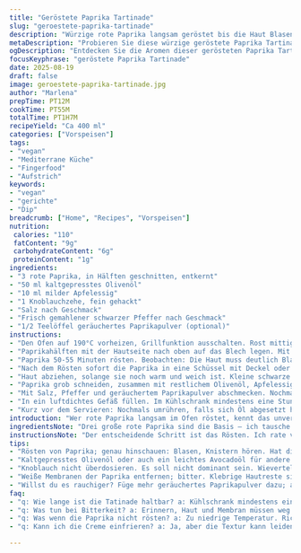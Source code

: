 ```yaml
---
title: "Geröstete Paprika Tartinade"
slug: "geroestete-paprika-tartinade"
description: "Würzige rote Paprika langsam geröstet bis die Haut Blasen wirft, dann sorgfältig enthäutet und mit aromatischem Olivenöl und mildem Apfelessig verfeinert. Ein Dip, der cremig wird durch pures Mixen, ohne Zusatz von Milch oder Nüssen, vegan, glutenfrei und vielseitig. Feine Textur mit leicht rauchigem Unterton, salzig-pfeffrig abgestimmt, als Aufstrich ideal für rustikales Brot oder knackiges Gemüse. Die Zubereitung erfordert Geduld beim Rösten und genaues Timing beim Abziehen der Haut – Fehler hier verderben das Aroma. Die Idee: rote Paprika intensiver, milder, nicht zu sauer, versetzt mit schwarzem Pfeffer für ein warmes Finish. Hauch von Knoblauch und geröstetem Paprikapulver als optionale Variation. Stabil im Kühlschrank, gut vorzubereiten, eignet sich auch als Basis für mediterrane Vorspeisen."
metaDescription: "Probieren Sie diese würzige geröstete Paprika Tartinade – perfekt als Dip oder Brotaufstrich, vegan und glutenfrei, voller Geschmack."
ogDescription: "Entdecken Sie die Aromen dieser gerösteten Paprika Tartinade – ein veganer Dip und Aufstrich, der überrascht und verführt."
focusKeyphrase: "geröstete Paprika Tartinade"
date: 2025-08-19
draft: false
image: geroestete-paprika-tartinade.jpg
author: "Marlena"
prepTime: PT12M
cookTime: PT55M
totalTime: PT1H7M
recipeYield: "Ca 400 ml"
categories: ["Vorspeisen"]
tags:
- "vegan"
- "Mediterrane Küche"
- "Fingerfood"
- "Aufstrich"
keywords:
- "vegan"
- "gerichte"
- "Dip"
breadcrumb: ["Home", "Recipes", "Vorspeisen"]
nutrition: 
 calories: "110"
 fatContent: "9g"
 carbohydrateContent: "6g"
 proteinContent: "1g"
ingredients:
- "3 rote Paprika, in Hälften geschnitten, entkernt"
- "50 ml kaltgepresstes Olivenöl"
- "10 ml milder Apfelessig"
- "1 Knoblauchzehe, fein gehackt"
- "Salz nach Geschmack"
- "Frisch gemahlener schwarzer Pfeffer nach Geschmack"
- "1/2 Teelöffel geräuchertes Paprikapulver (optional)"
instructions:
- "Den Ofen auf 190°C vorheizen, Grillfunktion ausschalten. Rost mittig positionieren. Ein Backblech mit Backpapier auslegen - wichtig für leichtes Entfernen der Paprika."
- "Paprikahälften mit der Hautseite nach oben auf das Blech legen. Mit etwas Olivenöl bestreichen - nicht zu viel, sonst werden sie schmierig."
- "Paprika 50-55 Minuten rösten. Beobachten: Die Haut muss deutlich Blasen werfen, stellenweise schwarz werden, aber nicht verbrennen. Ein leises Knistern hört man – ein guter Indikator für den richtigen Röstpunkt."
- "Nach dem Rösten sofort die Paprika in eine Schüssel mit Deckel oder locker in eine Plastiktüte geben. 10-15 Minuten ruhen lassen, so löst sich die Haut leichter."
- "Haut abziehen, solange sie noch warm und weich ist. Kleine schwarze Stellen können dranbleiben, geben Geschmack. Weiße Membranen entfernen, sie bringen Bitterkeit."
- "Paprika grob schneiden, zusammen mit restlichem Olivenöl, Apfelessig und Knoblauch in einen Blender oder Küchenmaschine geben. Vorsichtig mixen, bis eine cremige, aber noch leicht texturige Masse entsteht."
- "Mit Salz, Pfeffer und geräuchertem Paprikapulver abschmecken. Nochmals kurz mixen. Wer es feiner will, länger pürieren. Nicht zu lange, sonst wird es zu flüssig."
- "In ein luftdichtes Gefäß füllen. Im Kühlschrank mindestens eine Stunde durchziehen lassen, damit sich die Aromen verbinden."
- "Kurz vor dem Servieren: Nochmals umrühren, falls sich Öl abgesetzt hat. Auf rustikalem Bauernbrot oder als Dip für Gemüse servieren."
introduction: "Wer rote Paprika langsam im Ofen röstet, kennt das unvergleichliche Aroma, das sich entfaltet – süß, leicht rauchig, mit einer subtilen Bitterkeit von der Haut. In dieser Tatinade habe ich gelernt, dass Geduld das A und O ist: Nicht einfach nur rösten, sondern hören und sehen wann die Haut anfängt zu knistern und Blasen wirft. Dieses Zeichen sagt mir: Jetzt ab in die Tüte mit Deckel, kurz Schwitzen lassen, sonst kriegst du die Haut nie ganz ab. Das geht nicht von heute auf morgen, da hab ich viele Fehlversuche hinter mir. Die Textur soll cremig sein, aber nicht wie eine Soße zerfließen. Apfelessig gibt einen leichteren, fruchtigeren Touch als Xérès; Knoblauch und geräuchertes Paprikapulver kommen als optionale Extras zum Zug, aber auch pur schmeckt das Zeug so, dass man es Löffeln will. Länger als eine Woche haltbar, im Kühlschrank natürlich. Passt zu allem, was rustikal ist und etwas würzig braucht."
ingredientsNote: "Drei große rote Paprika sind die Basis – ich tausche gern Xérèsessig gegen Apfelessig, der milder und fruchtiger ist, was die Säure angenehmer macht. Die Menge an Olivenöl habe ich reduziert, um die Creme dickflüssiger zu halten. Knoblauch bringt Tiefe, darf aber nicht roh dominieren, deshalb fein und dosiert. Für alle ohne Ölallergien empfehle ich Olivenöl, kaltgepresst und frisch. Wollt ihr es noch rauchiger? Dann das geräucherte Paprikapulver nehmen. Bei Allergien oder Ersatz für Öl: ein neutraler Samenöl oder ein nussfreier Pflanzenöl wie Avocadoöl funktioniert auch. Wichtig: Paprika richtig reif und fest – der Geschmack wird sonst zu wässrig. Vermeidet Bio-Paprika mit viel Feuchtigkeit, hier steigt der Aufwand beim Entziehen der Haut."
instructionsNote: "Der entscheidende Schritt ist das Rösten. Ich rate vom Grill ab, da die Haut zu schnell verbrennt. Backofen, mittlere Schiene – längeres Rösten bis die Haut spröde, blasig wird. Ein leises Knistern und Geruch von süßem Rauch sind die Signale. Sofort in eine verschlossene Tüte – das Schwitzen löst die Haut. Geduld, denn kalte Paprika lassen sich nicht schälen. Rückstände von schwarzer Haut sind okay, sie geben Charakter. Das Mixen muss flexibel sein: nicht zu lang, sonst zu flüssig, lieber stückiger lassen. Abschmecken nicht vergessen, Salz hebt die Süße hervor. Ölmenge variieren, aber zu viel macht die Creme ölig, zu wenig trocken. Das Ergebnis sollte streichfähig, ein bisschen rustikal sein, keine Superglätte. Gut gekühlt durchziehen lassen – da zeigt der Dip seine wahre Seele."
tips:
- "Rösten von Paprika; genau hinschauen: Blasen, Knistern hören. Hat die Haut die richtige Konsistenz? Warten, bis sie spröde ist. Dann in die Tüte."
- "Kaltgepresstes Olivenöl oder auch ein leichtes Avocadoöl für andere Geschmäcker. Zu viel Öl macht die Creme flüssig. Lieber anpassen, bevor du pürierst."
- "Knoblauch nicht überdosieren. Es soll nicht dominant sein. Wievertelte Stücke mit der Hand, nicht zu grob. Hat die richtige Aromatik ohne rohe Schärfe."
- "Weiße Membranen der Paprika entfernen; bitter. Klebrige Hautreste sind okay, geben einen tiefen Geschmack. Achte aber auf die Textur, sie muss cremig bleiben."
- "Willst du es rauchiger? Füge mehr geräuchertes Paprikapulver dazu; aber probieren, nicht übertreiben. Mischt sich brutal gut und kommt toll an."
faq:
- "q: Wie lange ist die Tatinade haltbar? a: Kühlschrank mindestens eine Woche. Achte darauf, gut verschließen. Dann bleiben die Aromen frisch."
- "q: Was tun bei Bitterkeit? a: Erinnern, Haut und Membran müssen weg. Wenn das Aroma fehlt, suche nach der Balance von Essig und Salz."
- "q: Was wenn die Paprika nicht rösten? a: Zu niedrige Temperatur. Richtig heiß, Blasen sind wichtig. Schmeckt besser mit einem guten Grill."
- "q: Kann ich die Creme einfrieren? a: Ja, aber die Textur kann leiden. Schmeckt nach dem Auftauen okay, nicht ideal. Frisch ist besser."

---
```

